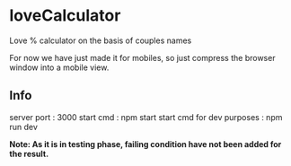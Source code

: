 # loveCalculator

Love % calculator on the basis of couples names

For now we have just made it for mobiles, so just compress the browser window into a mobile view.

## Info

server port : 3000
start cmd : npm start
start cmd for dev purposes : npm run dev

**Note: As it is in testing phase, failing condition have not been added for the result.**
